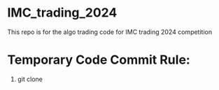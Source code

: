 # IMC_trading_2024
This repo is for the algo trading code for IMC trading 2024 competition

# Temporary Code Commit Rule:
1. git clone 
